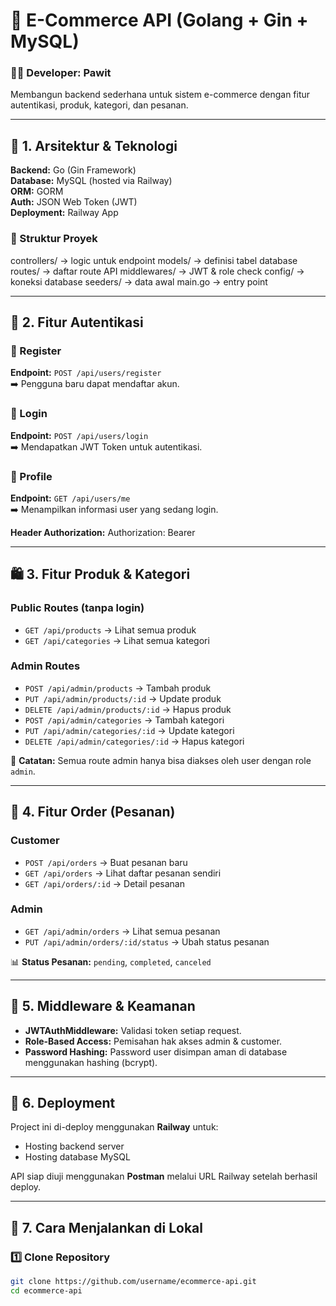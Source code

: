 # 🛒 E-Commerce API (Golang + Gin + MySQL)

### 👨‍💻 Developer: Pawit  
Membangun backend sederhana untuk sistem e-commerce dengan fitur autentikasi, produk, kategori, dan pesanan.

---

## 🧱 1. Arsitektur & Teknologi

**Backend:** Go (Gin Framework)  
**Database:** MySQL (hosted via Railway)  
**ORM:** GORM  
**Auth:** JSON Web Token (JWT)  
**Deployment:** Railway App  

### 📂 Struktur Proyek
controllers/ → logic untuk endpoint
models/ → definisi tabel database
routes/ → daftar route API
middlewares/ → JWT & role check
config/ → koneksi database
seeders/ → data awal
main.go → entry point


---

## 🔑 2. Fitur Autentikasi

### 🔹 Register
**Endpoint:** `POST /api/users/register`  
➡️ Pengguna baru dapat mendaftar akun.

### 🔹 Login
**Endpoint:** `POST /api/users/login`  
➡️ Mendapatkan JWT Token untuk autentikasi.

### 🔹 Profile
**Endpoint:** `GET /api/users/me`  
➡️ Menampilkan informasi user yang sedang login.

**Header Authorization:**
Authorization: Bearer <token>


---

## 🛍️ 3. Fitur Produk & Kategori

### Public Routes (tanpa login)
- `GET /api/products` → Lihat semua produk  
- `GET /api/categories` → Lihat semua kategori  

### Admin Routes
- `POST /api/admin/products` → Tambah produk  
- `PUT /api/admin/products/:id` → Update produk  
- `DELETE /api/admin/products/:id` → Hapus produk  
- `POST /api/admin/categories` → Tambah kategori  
- `PUT /api/admin/categories/:id` → Update kategori  
- `DELETE /api/admin/categories/:id` → Hapus kategori  

📌 **Catatan:** Semua route admin hanya bisa diakses oleh user dengan role `admin`.

---

## 🧾 4. Fitur Order (Pesanan)

### Customer
- `POST /api/orders` → Buat pesanan baru  
- `GET /api/orders` → Lihat daftar pesanan sendiri  
- `GET /api/orders/:id` → Detail pesanan  

### Admin
- `GET /api/admin/orders` → Lihat semua pesanan  
- `PUT /api/admin/orders/:id/status` → Ubah status pesanan  

📊 **Status Pesanan:** `pending`, `completed`, `canceled`

---

## 🔐 5. Middleware & Keamanan

- **JWTAuthMiddleware:** Validasi token setiap request.  
- **Role-Based Access:** Pemisahan hak akses admin & customer.  
- **Password Hashing:** Password user disimpan aman di database menggunakan hashing (bcrypt).  

---

## 🚀 6. Deployment

Project ini di-deploy menggunakan **Railway** untuk:
- Hosting backend server  
- Hosting database MySQL  


API siap diuji menggunakan **Postman** melalui URL Railway setelah berhasil deploy.

---

## 🧩 7. Cara Menjalankan di Lokal

### 1️⃣ Clone Repository
```bash
git clone https://github.com/username/ecommerce-api.git
cd ecommerce-api

